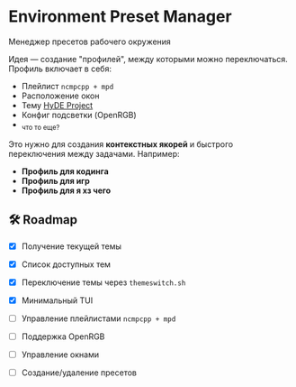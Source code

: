 # Environment Preset Manager

Менеджер пресетов рабочего окружения

Идея — создание "профилей", между которыми можно переключаться.  
Профиль включает в себя:  
- Плейлист `ncmpcpp + mpd`  
- Расположение окон  
- Тему [HyDE Project](https://github.com/HyDE-Project/HyDE)  
- Конфиг подсветки (OpenRGB)  
- <sub>что то еще?</sub>

Это нужно для создания **контекстных якорей** и быстрого переключения между задачами. Например:  
- **Профиль для кодинга**  
- **Профиль для игр**  
- **Профиль для я хз чего** 

## 🛠️ Roadmap
- [x] Получение текущей темы  
- [x] Список доступных тем  
- [x] Переключение темы через `themeswitch.sh`
- [x] Минимальный TUI 
- [ ] Управление плейлистами `ncmpcpp + mpd`  
- [ ] Поддержка OpenRGB  
- [ ] Управление окнами  
- [ ] Создание/удаление пресетов  

